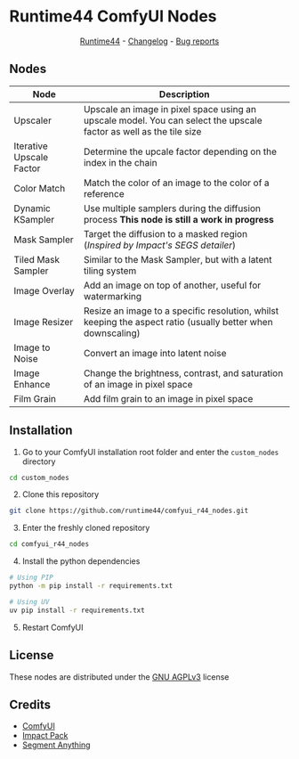 # Runtime44 ComfyUI Nodes

<p align="center">
    <a href="https://runtime44.com">Runtime44</a> - <a href="https://github.com/runtime44/comfyui_r44_nodes/blob/canary/CHANGELOG.md">Changelog</a> - <a href="https://github.com/runtime44/comfyui_r44_nodes/issues">Bug reports</a>
</p>

## Nodes
| Node | Description |
| --- | --- |
| Upscaler | Upscale an image in pixel space using an upscale model. You can select the upscale factor as well as the tile size |
| Iterative Upscale Factor | Determine the upcale factor depending on the index in the chain |
| Color Match | Match the color of an image to the color of a reference |
| Dynamic KSampler | Use multiple samplers during the diffusion process **This node is still a work in progress** |
| Mask Sampler | Target the diffusion to a masked region (*Inspired by Impact's SEGS detailer*) |
| Tiled Mask Sampler | Similar to the Mask Sampler, but with a latent tiling system |
| Image Overlay | Add an image on top of another, useful for watermarking |
| Image Resizer | Resize an image to a specific resolution, whilst keeping the aspect ratio (usually better when downscaling) |
| Image to Noise | Convert an image into latent noise |
| Image Enhance | Change the brightness, contrast, and saturation of an image in pixel space |
| Film Grain | Add film grain to an image in pixel space |

## Installation

1. Go to your ComfyUI installation root folder and enter the `custom_nodes` directory
```sh
cd custom_nodes
```

2. Clone this repository
```sh
git clone https://github.com/runtime44/comfyui_r44_nodes.git
```

3. Enter the freshly cloned repository
```sh
cd comfyui_r44_nodes
```

4. Install the python dependencies
```sh
# Using PIP
python -m pip install -r requirements.txt

# Using UV
uv pip install -r requirements.txt
```

5. Restart ComfyUI

## License
These nodes are distributed under the [GNU AGPLv3](./LICENSE.md) license

## Credits
- [ComfyUI](https://github.com/comfyanonymous/ComfyUI)
- [Impact Pack](https://github.com/ltdrdata/ComfyUI-Impact-Pack)
- [Segment Anything](https://github.com/facebookresearch/segment-anything)
